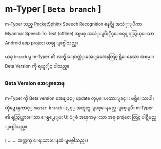 # m-Typer [ `Beta branch` ] 

m-Typer သည္ [PocketSphinx](http://cmusphinx.sourceforge.net/wiki/tutorialandroid) Speech Recognition စနစ္ကို အသံုးျပဳကာ Myanmar Speech To Text (offline) အျဖစ္ အသံုးျပဳႏိုင္ေစရန္ ရည္ရြယ္ေသာ Android app project တစ္ခု ျဖစ္ပါသည္။

ယခု `branch` မွ m-Typer ၏ လက္ရွိ ေနာက္ဆံုးအေျခအေနတြင္ ရွိေနေသာ အစမ္း Beta Version ကို ရယူႏိုင္ ပါသည္။ 

### Beta Version အေျခအေန

m-Typer ကို Beta version အေနျဖင့္ update လုပ္ေပးထားျခင္း မရွိေသးပါ။ ထို႔ေၾကာင့္ `master branch` ႏွင့္ အတူတူ  ျဖစ္ေနမည္ ျဖစ္ျပီး m-Typer ၏ ရည္ရြယ္ထားေသာ ေရွ႕ေျပး UI ပံုစံ အၾကမ္းသာ အခု project တြင္ ပါရွိမည္ ျဖစ္ပါသည္။ 


( ... ... ဆက္လက္ ေရးသားေနဆဲ ျဖစ္ပါသည္။) 
